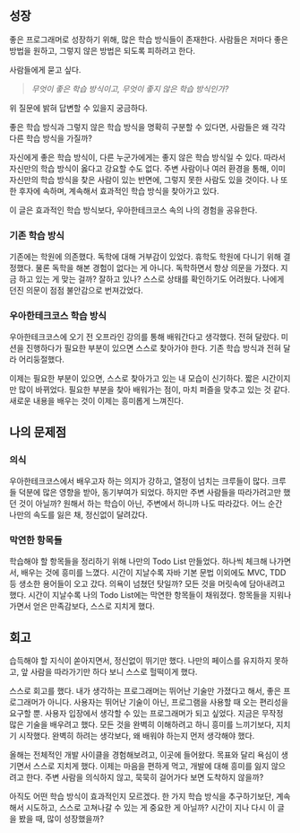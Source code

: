##  성장
좋은 프로그래머로 성장하기 위해, 많은 학습 방식들이 존재한다.
사람들은 저마다 좋은 방법을 원하고, 그렇지 않은 방법은 되도록 피하려고 한다. 

사람들에게 묻고 싶다.

>*무엇이 좋은 학습 방식이고, 무엇이 좋지 않은 학습 방식인가?*

위 질문에 밝혀 답변할 수 있을지 궁금하다.

좋은 학습 방식과 그렇지 않은 학습 방식을 명확히 구분할 수 있다면, 사람들은 왜 각각 다른 학습 방식을 가질까? 

자신에게 좋은 학습 방식이, 다른 누군가에게는 좋지 않은 학습 방식일 수 있다. 따라서 자신만의 학습 방식이 옳다고 강요할 수도 없다. 주변 사람이나 여러 환경을 통해, 이미 자신만의 학습 방식을 찾은 사람이 있는 반면에, 그렇지 못한 사람도 있을 것이다. 나 또한 후자에 속하며, 계속해서 효과적인 학습 방식을 찾아가고 있다.

이 글은 효과적인 학습 방식보다, 우아한테크코스 속의 나의 경험을 공유한다.

### 기존 학습 방식
기존에는 학원에 의존했다. 독학에 대해 거부감이 있었다. 휴학도 학원에 다니기 위해 결정했다. 물론 독학을 해본 경험이 없다는 게 아니다. 독학하면서 항상 의문을 가졌다. 지금 하고 있는 게 맞는 걸까? 잘하고 있나? 스스로 상태를 확인하기도 어려웠다. 나에게 던진 의문이 점점 불안감으로 번져갔었다.

### 우아한테크코스 학습 방식
우아한테크코스에 오기 전 오프라인 강의를 통해 배워간다고 생각했다. 전혀 달랐다. 미션을 진행하다가 필요한 부분이 있으면 스스로 찾아가야 한다. 기존 학습 방식과 전혀 달라 어리둥절했다.

이제는 필요한 부분이 있으면, 스스로 찾아가고 있는 내 모습이 신기하다. 짧은 시간이지만 많이 바뀌었다. 필요한 부분을 찾아 배워가는 점이, 마치 퍼즐을 맞추고 있는 것 같다. 새로운 내용을 배우는 것이 이제는 흥미롭게 느껴진다. 

## 나의 문제점

### 의식
우아한테크코스에서 배우고자 하는 의지가 강하고, 열정이 넘치는 크루들이 많다. 크루들 덕분에 많은 영향을 받아, 동기부여가 되었다. 하지만 주변 사람들을 따라가려고만 했던 것이 아닐까? 원해서 하는 학습이 아닌, 주변에서 하니까 나도 따라갔다. 어느 순간 나만의 속도를 잃은 채, 정신없이 달려갔다.

### 막연한 항목들
학습해야 할 항목들을 정리하기 위해 나만의 Todo List 만들었다. 하나씩 체크해 나가면서, 배우는 것에 흥미를 느꼈다.
시간이 지날수록 자바 기본 문법 이외에도 MVC, TDD 등 생소한 용어들이 오고 갔다. 의욕이 넘쳤던 탓일까? 모든 것을 머릿속에 담아내려고 했다. 시간이 지날수록 나의 Todo List에는 막연한 항목들이 채워졌다. 항목들을 지워나가면서 얻은 만족감보다, 스스로 지치게 했다.

## 회고
습득해야 할 지식이 쏟아지면서, 정신없이 뛰기만 했다. 나만의 페이스를 유지하지 못하고, 앞 사람을 따라가기만 하다 보니 스스로 헐떡이게 했다.

스스로 회고를 했다. 내가 생각하는 프로그래머는 뛰어난 기술만 가졌다고 해서, 좋은 프로그래머가 아니다. 사용자는 뛰어난 기술이 아닌, 프로그램을 사용할 때 오는 편리성을 요구할 뿐. 사용자 입장에서 생각할 수 있는 프로그래머가 되고 싶었다.
지금은 무작정 많은 기술을 배우려고 했다. 모든 것을 완벽히 이해하려고 하니 흥미를 느끼기보다, 지치기 시작했다. 완벽히 하려는 생각보다, 왜 배워야 하는지 먼저 생각해야 했다.

올해는 전체적인 개발 사이클을 경험해보려고, 이곳에 들어왔다. 목표와 달리 욕심이 생기면서 스스로 지치게 했다. 이제는 마음을 편하게 먹고, 개발에 대해 흥미를 잃지 않으려고 한다. 주변 사람을 의식하지 않고, 묵묵히 걸어가다 보면 도착하지 않을까?

아직도 어떤 학습 방식이 효과적인지 모르겠다. 한 가지 학습 방식을 추구하기보단, 계속해서 시도하고, 스스로 고쳐나갈 수 있는 게 중요한 게 아닐까? 시간이 지나 다시 이 글을 봤을 때, 많이 성장했을까?